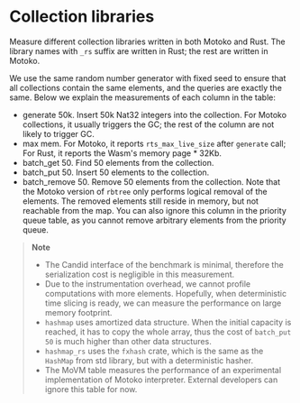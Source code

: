 # Collection libraries

Measure different collection libraries written in both Motoko and Rust. 
The library names with `_rs` suffix are written in Rust; the rest are written in Motoko.

We use the same random number generator with fixed seed to ensure that all collections contain
the same elements, and the queries are exactly the same. Below we explain the measurements of each column in the table:

* generate 50k. Insert 50k Nat32 integers into the collection. For Motoko collections, it usually triggers the GC; the rest of the column are not likely to trigger GC.
* max mem. For Motoko, it reports `rts_max_live_size` after `generate` call; For Rust, it reports the Wasm's memory page * 32Kb.
* batch_get 50. Find 50 elements from the collection.
* batch_put 50. Insert 50 elements to the collection.
* batch_remove 50. Remove 50 elements from the collection. Note that the Motoko version of `rbtree` only performs logical removal of the elements. The removed elements still reside in memory, but not reachable from the map. You can also ignore this column in the priority queue table, as you cannot remove arbitrary elements from the priority queue.

> **Note**
>
> * The Candid interface of the benchmark is minimal, therefore the serialization cost is negligible in this measurement.
> * Due to the instrumentation overhead, we cannot profile computations with more elements. Hopefully, when deterministic time slicing is ready, we can measure the performance on large memory footprint.
> * `hashmap` uses amortized data structure. When the initial capacity is reached, it has to copy the whole array, thus the cost of `batch_put 50` is much higher than other data structures.
> * `hashmap_rs` uses the `fxhash` crate, which is the same as the `HashMap` from std library, but with a deterministic hasher.
> * The MoVM table measures the performance of an experimental implementation of Motoko interpreter. External developers can ignore this table for now.
